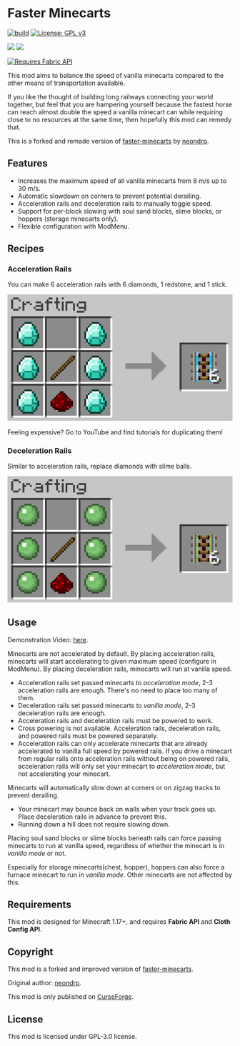 # Faster Minecarts
[![build](https://github.com/fiddleyowl/faster-minecarts/actions/workflows/build.yml/badge.svg)](https://github.com/fiddleyowl/faster-minecarts/actions/workflows/build.yml)
[![License: GPL v3](https://img.shields.io/badge/License-GPLv3-blue.svg)](https://www.gnu.org/licenses/gpl-3.0)


[![](http://cf.way2muchnoise.eu/full_532511_downloads.svg)](http://www.curseforge.com/minecraft/mc-mods/faster-minecarts-2)
[![](http://cf.way2muchnoise.eu/versions/532511.svg)](http://www.curseforge.com/minecraft/mc-mods/faster-minecarts-2)

[![Requires Fabric API](https://i.imgur.com/Ol1Tcf8.png)](https://www.curseforge.com/minecraft/mc-mods/fabric-api)

This mod aims to balance the speed of vanilla minecarts compared to the other means of transportation available.

If you like the thought of building long railways connecting your world together, but feel that you are hampering yourself because the fastest horse can reach almost double the speed a vanilla minecart can while requiring close to no resources at the same time, then hopefully this mod can remedy that.

This is a forked and remade version of [faster-minecarts](https://www.curseforge.com/minecraft/mc-mods/faster-minecarts) by [neondrp](https://www.curseforge.com/members/neondrp).

## Features
* Increases the maximum speed of all vanilla minecarts from 8 m/s up to 30 m/s.
* Automatic slowdown on corners to prevent potential derailing.
* Acceleration rails and deceleration rails to manually toggle speed.
* Support for per-block slowing with soul sand blocks, slime blocks, or hoppers (storage minecarts only).
* Flexible configuration with ModMenu.

## Recipes
### Acceleration Rails
You can make 6 acceleration rails with 6 diamonds, 1 redstone, and 1 stick.

![](https://github.com/fiddleyowl/faster-minecarts/blob/master/Resources/acceleration-rail-recipe.png?raw=true)

Feeling expensive? Go to YouTube and find tutorials for duplicating them!

### Deceleration Rails
Similar to acceleration rails, replace diamonds with slime balls.

![](https://github.com/fiddleyowl/faster-minecarts/blob/master/Resources/deceleration-rail-recipe.png?raw=true)

## Usage
Demonstration Video: [here](https://raw.githubusercontent.com/fiddleyowl/faster-minecarts/master/Resources/demo.mp4).

Minecarts are not accelerated by default. By placing acceleration rails, minecarts will start accelerating to given maximum speed (configure in ModMenu). By placing deceleration rails, minecarts will run at vanilla speed.
* Acceleration rails set passed minecarts to *acceleration mode*, 2-3 acceleration rails are enough. There's no need to place too many of them.
* Deceleration rails set passed minecarts to *vanilla mode*, 2-3 deceleration rails are enough.
* Acceleration rails and deceleration rails must be powered to work.
* Cross powering is not available. Acceleration rails, deceleration rails, and powered rails must be powered separately.
* Acceleration rails can only accelerate minecarts that are already accelerated to vanilla full speed by powered rails. If you drive a minecart from regular rails onto acceleration rails without being on powered rails, acceleration rails will only set your minecart to *acceleration mode*, but not accelerating your minecart.

Minecarts will automatically slow down at corners or on zigzag tracks to prevent derailing. 
* Your minecart may bounce back on walls when your track goes up. Place deceleration rails in advance to prevent this.
* Running down a hill does not require slowing down.

Placing soul sand blocks or slime blocks beneath rails can force passing minecarts to run at vanilla speed, regardless of whether the minecart is in *vanilla mode* or not. 

Especially for storage minecarts(chest, hopper), hoppers can also force a furnace minecart to run in *vanilla mode*. Other minecarts are not affected by this.


## Requirements
This mod is designed for Minecraft 1.17+, and requires **Fabric API** and **Cloth Config API**.

## Copyright
This mod is a forked and improved version of [faster-minecarts](http://www.curseforge.com/minecraft/mc-mods/faster-minecarts).

Original author: [neondrp](https://www.curseforge.com/members/neondrp).

This mod is only published on [CurseForge](http://www.curseforge.com/minecraft/mc-mods/faster-minecarts-2).

## License
This mod is licensed under GPL-3.0 license. 

